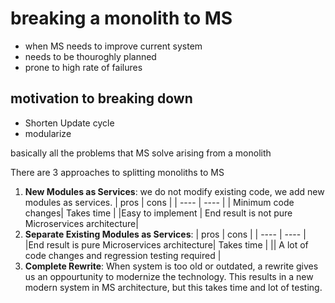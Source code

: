 # breaking a monolith to MS

- when MS needs to improve current system
- needs to be thouroghly planned
- prone to high rate of failures

## motivation to breaking down

- Shorten Update cycle
- modularize

basically all the problems that MS solve arising from a monolith

There are 3 approaches to splitting monoliths to MS

1. **New Modules as Services**: we do not modify existing code, we add new modules as services.
   | pros | cons |
   | ---- | ---- |
   | Minimum code changes| Takes time |
   |Easy to implement | End result is not pure Microservices architecture|
2. **Separate Existing Modules as Services**:
   | pros | cons |
   | ---- | ---- |
   |End result is pure Microservices architecture| Takes time |
   || A lot of code changes and regression testing required |
3. **Complete Rewrite**: When system is too old or outdated, a rewrite gives us an oppourtunity to modernize the technology. This results in a new modern system in MS architecture, but this takes time and lot of testing.
